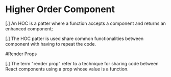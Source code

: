 # Higher Order Component

[.] An HOC is a patter where a function accepts a component and returns an enhanced component;

[.] The HOC patter is used share common functionalities between component with having to repeat the code.

#Render Props

[.] The term "render prop" refer to a technique for sharing code between React components using a prop whose value is a function.
